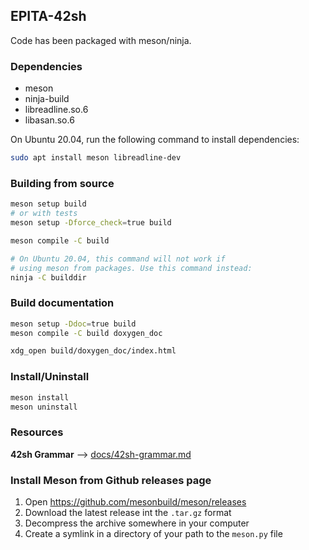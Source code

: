 ## EPITA-42sh

Code has been packaged with meson/ninja.

### Dependencies
* meson
* ninja-build
* libreadline.so.6
* libasan.so.6

On Ubuntu 20.04, run the following command to install dependencies:
```bash
sudo apt install meson libreadline-dev
```

### Building from source
```bash
meson setup build
# or with tests
meson setup -Dforce_check=true build

meson compile -C build

# On Ubuntu 20.04, this command will not work if
# using meson from packages. Use this command instead:
ninja -C builddir
```

### Build documentation
```bash
meson setup -Ddoc=true build
meson compile -C build doxygen_doc

xdg_open build/doxygen_doc/index.html
```

### Install/Uninstall
```bash
meson install
meson uninstall
```

### Resources
**42sh Grammar** --> [docs/42sh-grammar.md](doc/42sh-grammar.md)



### Install Meson from Github releases page
1. Open https://github.com/mesonbuild/meson/releases
2. Download the latest release int the `.tar.gz` format
3. Decompress the archive somewhere in your computer
4. Create a symlink in a directory of your path to the `meson.py` file